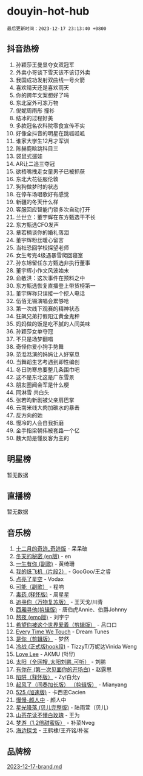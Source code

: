 # douyin-hot-hub

`最后更新时间：2023-12-17 23:13:40 +0800`

## 抖音热榜

1. 孙颖莎王曼昱夺女双冠军
1. 外卖小哥谈下雪天该不该订外卖
1. 我国成功发射双曲线一号火箭
1. 喜欢晴天还是喜欢雨天
1. 你的跨年文案想好了吗
1. 东北室外可冻万物
1. 倪妮周雨彤 撞衫
1. 结冰的过程好美
1. 多款冠名农科院零食宣传不实
1. 好像全抖音的明星在跳呱呱呱
1. 谁家大学生12月才军训
1. 陈赫鹿晗跳科目三
1. 袋鼠式遛娃
1. AR让二追三夺冠
1. 欲捂嘴拽走女童男子已被抓获
1. 东北大花征服伦敦
1. 狗狗做梦时的状态
1. 在停车场唱歌好有感觉
1. 新疆的冬天什么样
1. 客服回应智能门锁多次自动打开
1. 兰世立：董宇辉在东方甄选干不长
1. 东方甄选CFO发声
1. 章若楠谈你的婚礼落泪
1. 董宇辉粉丝暖心留言
1. 当社恐回学校探望老师
1. 女生考完4级遇暴雪爬回寝室
1. 孙东旭留任东方甄选非执行董事
1. 董宇辉小作文风波始末
1. 俞敏洪：这次事件在预料之中
1. 东方甄选恢复直播登上带货榜第一
1. 董宇辉称只误接一个挖人电话
1. 伍佰无锡演唱会累够呛
1. 第一次线下观赛的精神状态
1. 狂飙兄弟打假阳江黄金鬼秤
1. 妈妈做的饭是吃不腻的人间美味
1. 孙颖莎女单夺冠
1. 不只是场梦翻唱
1. 奇怪你爱小狗手势舞
1. 范湉湉演的妈妈让人好窒息
1. 当舞蹈生艺考遇到即性编创
1. 冬日防寒总要整几条围巾吧
1. 这不是东北这是广东雪景
1. 朋友圈闻会军是什么梗
1. 同淋雪 共白头
1. 张若昀新剧被父亲扇巴掌
1. 云南米线大肉加碳水的暴击
1. 反方向的她
1. 慢冷的人会自我折磨
1. 金手指梁朝伟被套路一个亿
1. 魏大勋是懂反客为主的

## 明星榜

暂无数据

## 直播榜

暂无数据

## 音乐榜

1. [十二月的奇迹_奇迹版](https://sf6-cdn-tos.douyinstatic.com/obj/tos-cn-ve-2774/oMslvA9FBzGMGHnyUuoiiUjtIAXfMz6tzwByW8) - 呆呆破
1. [冬天的秘密 (en版)](https://sf6-cdn-tos.douyinstatic.com/obj/tos-cn-ve-2774/okIuMHDdzyf3FjGK4Lphe1vfHcQaPIHAg0Z4CR) - en
1. [一生有你 (副歌)](https://sf3-cdn-tos.douyinstatic.com/obj/tos-cn-ve-2774/o8xzM8HLaQzgMiJ96FKAWCenIuzkFpfClDdmeW) - 黄绮珊
1. [我的纸飞机（片段2）](https://sf6-cdn-tos.douyinstatic.com/obj/tos-cn-ve-2774/oM2ZrKcg2CD5AeRB2gkeXOFB1IxAGJdZPazYHf) - GooGoo/王之睿
1. [点亮了星空](https://sf3-cdn-tos.douyinstatic.com/obj/tos-cn-ve-2774/oEeZYED0P1FUySQvtdr5u4gInbCDeBOHzBhlrM) - Vodax
1. [可能（副歌）](https://sf3-cdn-tos.douyinstatic.com/obj/tos-cn-ve-2774/cde1731888894259b333569393c2fb51) - 程响
1. [毒药 (释怀版)](https://sf3-cdn-tos.douyinstatic.com/obj/tos-cn-ve-2774/oYILMEAzspdZBIzy4frJNB8ZHPHWAhiwowd4Ad) - 周星星
1. [追寻你（万物复苏版）](https://sf3-cdn-tos.douyinstatic.com/obj/tos-cn-ve-2774/oYeAZJsbjIDit9APmBg8u6uDUQnHmoCf3gbo74) - 王天戈/川青
1. [西厢寻他(剪辑版)](https://sf6-cdn-tos.douyinstatic.com/obj/tos-cn-ve-2774/oUsAVfAQKlRNxEv5qxvIB8o5qmIWUcXbzJKJhw) - 唐伯虎Annie、伯爵Johnny
1. [熬夜 (emo版)](https://sf3-cdn-tos.douyinstatic.com/obj/tos-cn-ve-2774/ocQZvZErLThAfNQOtBZ178gQDfCDFBL9iB5lvY) - 刘宇宁
1. [希望你被这个世界爱着（剪辑版）](https://sf6-cdn-tos.douyinstatic.com/obj/tos-cn-ve-2774/oo4H3BfEygN7l7bQaMBOZHCQ1eI4FqtED5skQ2) - 吕口口
1. [Every Time We Touch](https://sf3-cdn-tos.douyinstatic.com/obj/tos-cn-ve-2774/ogN6lUKQeBBfEVhIOMikG1CcJjugxk1tztZyhP) - Dream Tunes
1. [是你（剪辑版）](https://sf3-cdn-tos.douyinstatic.com/obj/tos-cn-ve-2774/46019dae783c4c969944217fe1cfafc4) - 梦然
1. [冷战 (正式版hook段)](https://sf3-cdn-tos.douyinstatic.com/obj/tos-cn-ve-2774/oMuEoiBasWApEMVDgNiI8VAByNmwo5J0pyf8Yx) - TizzyT/万妮达Vinida Weng
1. [Love Lee](https://sf6-cdn-tos.douyinstatic.com/obj/tos-cn-ve-2774/o05GbkJGbCBTdDnMtB0fwOYgkeZp23vrWQDQBS) - AKMU (악뮤)
1. [太阳（全网搜_太阳刘鹏_可听）](https://sf3-cdn-tos.douyinstatic.com/obj/tos-cn-ve-2774/ogWbyIQnlBFImVbeDocRdCIYtBHlbJXgfZMvgz) - 刘鹏
1. [有你在 (第一次见面你的开场白)](https://sf3-cdn-tos.douyinstatic.com/obj/tos-cn-ve-2774/oAthrQ3ClJBfI57uBoFEgNDYtNCZ0TSYQQfxQ0) - 赵露思
1. [陷阱（释怀版）](https://sf3-cdn-tos.douyinstatic.com/obj/tos-cn-ve-2774/oE8C21LeZrzKLDFfQYgMzx4GAIHageG5IzayY7) - Zy/白允y
1. [起风了（间奏加长版） （剪辑版）](https://sf6-cdn-tos.douyinstatic.com/obj/tos-cn-ve-2774/8a927fdf26bc49e0ada58e80d57cf030) - Mianyang
1. [525 (加速版)](https://sf6-cdn-tos.douyinstatic.com/obj/tos-cn-ve-2774/oIfKCtqfDyP8Vc9FpAPgWMyezT6LnDT1abRwGg) - 卡西恩Cacien
1. [慢慢-颜人中](https://sf6-cdn-tos.douyinstatic.com/obj/tos-cn-ve-2774/ocjHNfBXdBxQNC8ZGAeoLMFTUgtBg8bkExunDC) - 颜人中
1. [星光降落 (贝儿完整版)](https://sf3-cdn-tos.douyinstatic.com/obj/tos-cn-ve-2774/okwB9hAwyAtsFFkFBzAX1hOOfQuIoMNs0W2Mwr) - 陆雨萱（贝儿）
1. [山茶花读不懂白玫瑰](https://sf3-cdn-tos.douyinstatic.com/obj/tos-cn-ve-2774/osfn8B7DktrRHEPJgPCfDbw7QDQEkwC16BxZg9) - 王为
1. [梦游（1.2倍甜蜜版）](https://sf6-cdn-tos.douyinstatic.com/obj/tos-cn-ve-2774/o4gyAUm8hwufoEABmwVIiQtHsFuGzAEEWtNMzo) - 补菜Nveg
1. [海边探戈](https://sf3-cdn-tos.douyinstatic.com/obj/tos-cn-ve-2774/os9gE0VQCGqt6VQkZDyBBYvfSDY0QFe3vVmubn) - 王鹤棣/王齐铭/朴鲨

## 品牌榜

[2023-12-17-brand.md](2023-12-17-brand.md)
